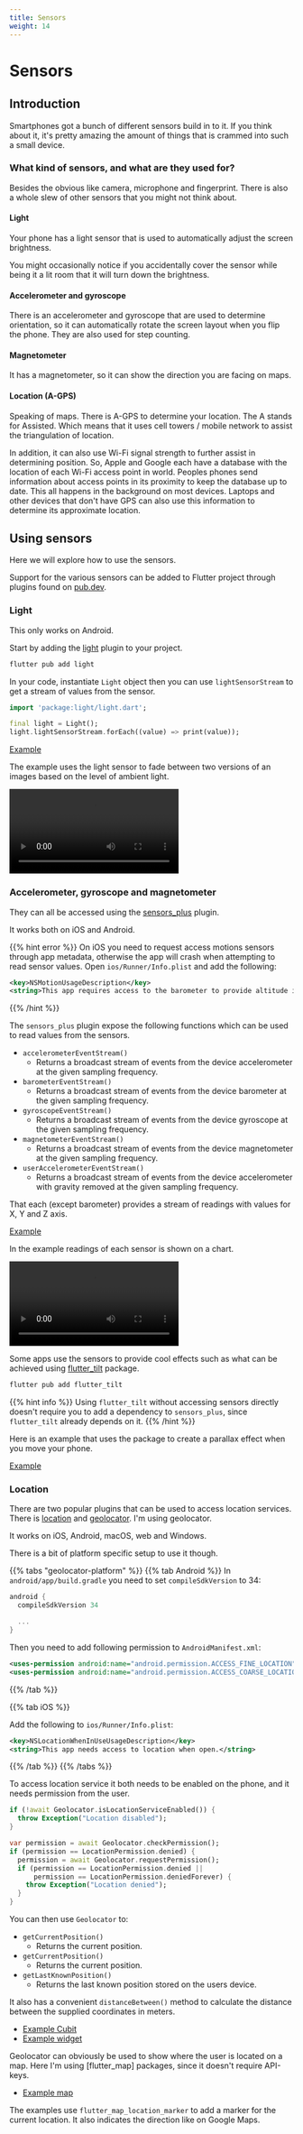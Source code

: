 ```yaml
---
title: Sensors
weight: 14
---
```


# Sensors

## Introduction

Smartphones got a bunch of different sensors build in to it.
If you think about it, it's pretty amazing the amount of things that is crammed
into such a small device.

### What kind of sensors, and what are they used for?

Besides the obvious like camera, microphone and fingerprint.
There is also a whole slew of other sensors that you might not think about.

#### Light

Your phone has a light sensor that is used to automatically adjust the screen
brightness.

You might occasionally notice if you accidentally cover the sensor while being
it a lit room that it will turn down the brightness.

#### Accelerometer and gyroscope

There is an accelerometer and gyroscope that are used to determine orientation,
so it can automatically rotate the screen layout when you flip the phone.
They are also used for step counting.

#### Magnetometer

It has a magnetometer, so it can show the direction you are facing on maps.

#### Location (A-GPS)

Speaking of maps.
There is A-GPS to determine your location.
The A stands for Assisted.
Which means that it uses cell towers / mobile network to assist the
triangulation of location.

In addition, it can also use Wi-Fi signal strength to further assist in
determining position.
So, Apple and Google each have a database with the location of each Wi-Fi
access point in world.
Peoples phones send information about access points in its proximity to keep
the database up to date.
This all happens in the background on most devices.
Laptops and other devices that don't have GPS can also use this information to
determine its approximate location.

## Using sensors

Here we will explore how to use the sensors.

Support for the various sensors can be added to Flutter project through plugins
found on [pub.dev](https://pub.dev/).

### Light

This only works on Android.

Start by adding the [light](https://pub.dev/packages/light) plugin to your
project.

```sh
flutter pub add light
```

In your code, instantiate `Light` object then you can use `lightSensorStream`
to get a stream of values from the sensor.

```dart
import 'package:light/light.dart';

final light = Light();
light.lightSensorStream.forEach((value) => print(value));
```

[Example](https://github.com/fluttered-book/sensors/blob/main/lib/light/light_page.dart)

The example uses the light sensor to fade between two versions of an images
based on the level of ambient light.

<video controls>
  <source src="../images/light.mp4" type="video/mp4">
</video>

### Accelerometer, gyroscope and magnetometer

They can all be accessed using the
[sensors_plus](https://pub.dev/packages/sensors_plus) plugin.

It works both on iOS and Android.

{{% hint error %}}
On iOS you need to request access motions sensors through app metadata,
otherwise the app will crash when attempting to read sensor values.
Open `ios/Runner/Info.plist` and add the following:

```xml
<key>NSMotionUsageDescription</key>
<string>This app requires access to the barometer to provide altitude information.</string>
```

{{% /hint %}}

The `sensors_plus` plugin expose the following functions which can be used to
read values from the sensors.

- `accelerometerEventStream()`
  - Returns a broadcast stream of events from the device accelerometer at the
    given sampling frequency.
- `barometerEventStream()`
  - Returns a broadcast stream of events from the device barometer at the given
    sampling frequency.
- `gyroscopeEventStream()`
  - Returns a broadcast stream of events from the device gyroscope at the given
    sampling frequency.
- `magnetometerEventStream()`
  - Returns a broadcast stream of events from the device magnetometer at the
    given sampling frequency.
- `userAccelerometerEventStream()`
  - Returns a broadcast stream of events from the device accelerometer with
    gravity removed at the given sampling frequency.

That each (except barometer) provides a stream of readings with values for X, Y
and Z axis.

[Example](https://github.com/fluttered-book/sensors/blob/main/lib/sensors/chart/ui/sensors_chart_page.dart)

In the example readings of each sensor is shown on a chart.

<video controls>
  <source src="../images/sensors.mp4" type="video/mp4">
</video>

Some apps use the sensors to provide cool effects such as what can be achieved
using [flutter_tilt](https://pub.dev/packages/flutter_tilt) package.

```sh
flutter pub add flutter_tilt
```

{{% hint info %}}
Using `flutter_tilt` without accessing sensors directly doesn't require you to
add a dependency to `sensors_plus`, since `flutter_tilt` already depends on it.
{{% /hint %}}

Here is an example that uses the package to create a parallax effect when you
move your phone.

[Example](https://github.com/fluttered-book/sensors/blob/main/lib/tilt/tilt_page.dart)

### Location

There are two popular plugins that can be used to access location services.
There is [location](https://pub.dev/packages/location) and
[geolocator](https://pub.dev/packages/geolocator).
I'm using geolocator.

It works on iOS, Android, macOS, web and Windows.

There is a bit of platform specific setup to use it though.

{{% tabs "geolocator-platform" %}}
{{% tab Android %}}
In `android/app/build.gradle` you need to set `compileSdkVersion` to 34:

```gradle
android {
  compileSdkVersion 34

  ...
}
```

Then you need to add following permission to `AndroidManifest.xml`:

```xml
<uses-permission android:name="android.permission.ACCESS_FINE_LOCATION" />
<uses-permission android:name="android.permission.ACCESS_COARSE_LOCATION" />
```

{{% /tab %}}

{{% tab iOS %}}

Add the following to `ios/Runner/Info.plist`:

```xml
<key>NSLocationWhenInUseUsageDescription</key>
<string>This app needs access to location when open.</string>
```

{{% /tab %}}
{{% /tabs %}}

To access location service it both needs to be enabled on the phone, and it
needs permission from the user.

```dart
if (!await Geolocator.isLocationServiceEnabled()) {
  throw Exception("Location disabled");
}

var permission = await Geolocator.checkPermission();
if (permission == LocationPermission.denied) {
  permission = await Geolocator.requestPermission();
  if (permission == LocationPermission.denied ||
      permission == LocationPermission.deniedForever) {
    throw Exception("Location denied");
  }
}
```

You can then use `Geolocator` to:

- `getCurrentPosition()`
  - Returns the current position.
- `getCurrentPosition()`
  - Returns the current position.
- `getLastKnownPosition()`
  - Returns the last known position stored on the users device.

It also has a convenient `distanceBetween()` method to calculate the distance
between the supplied coordinates in meters.

- [Example Cubit](https://github.com/fluttered-book/sensors/blob/main/lib/location/logic/location_cubit.dart)
- [Example widget](https://github.com/fluttered-book/sensors/blob/main/lib/location/ui/location_page.dart)

Geolocator can obviously be used to show where the user is located on a map.
Here I'm using [flutter_map] packages, since it doesn't require API-keys.

- [Example map](https://github.com/fluttered-book/sensors/blob/main/lib/location/ui/map_page.dart)

The examples use `flutter_map_location_marker` to add a marker for the current
location.
It also indicates the direction like on Google Maps.
